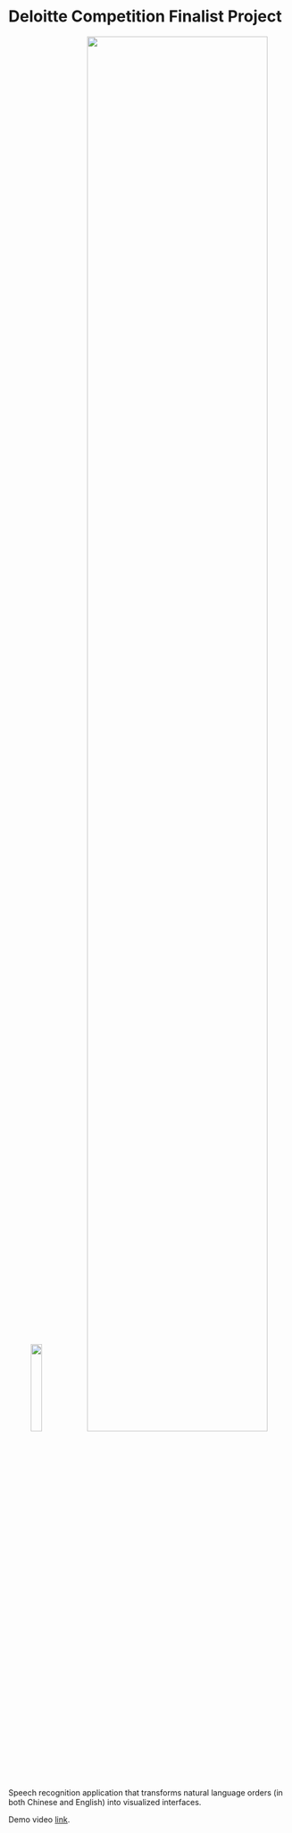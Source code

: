 # Deloitte Competition Finalist Project

<p align="center"><img width="20%" src="assets/cohortanalyzer_phone.jpg"/><img width="80%" src="assets/cohortanalyzer.jpg"/></p>

Speech recognition application that transforms natural language orders (in both Chinese and English) into visualized interfaces. 

Demo video [link](https://drive.google.com/file/d/1zDA6gcEUT7V5F9_qN4k3h8GCqpRL0YdP/view?usp=sharing).

